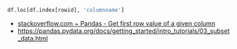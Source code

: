 ```python
df.loc[df.index[rowid], 'columnname']
```

- [stackoverflow.com ~ Pandas - Get first row value of a given column](https://stackoverflow.com/a/32103253)
- https://pandas.pydata.org/docs/getting_started/intro_tutorials/03_subset_data.html
